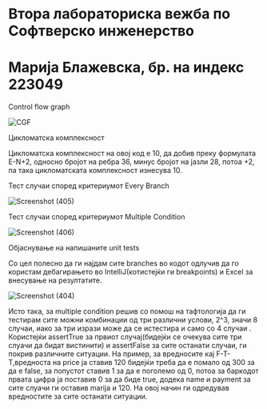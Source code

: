 # Втора лабораториска вежба по Софтверско инженерство
# Марија Блажевска, бр. на индекс 223049
Control flow graph


![CGF](https://github.com/marijablazevskaa/SI_2024_lab2_223049/assets/138380083/e843f983-0813-4528-ada5-9e79aba14543)


Цикломатска комплексност

Цикломатска комплексност на овој код е 10, да добив преку формулата E-N+2, односно бројот на ребра 36, минус бројот на јазли 28, потоа +2, па така цикломатската комплексност изнесува 10.

Тест случаи според критериумот Every Branch

![Screenshot (405)](https://github.com/marijablazevskaa/SI_2024_lab2_223049/assets/138380083/c6462485-e339-458e-a1c5-b0c736e6a8eb)



Тест случаи според критериумот Multiple Condition

![Screenshot (406)](https://github.com/marijablazevskaa/SI_2024_lab2_223049/assets/138380083/a3e2f847-931e-4d0d-bc54-b6621ae5308d)


Објаснување на напишаните unit tests

Со цел полесно да ги најдам сите branches во кодот одлучив да го користам дебагирањето во IntelliJ(котистејќи ги breakpoints) и Excel за внесување на резултатите.

![Screenshot (404)](https://github.com/marijablazevskaa/SI_2024_lab2_223049/assets/138380083/7fd670d7-8f69-46ee-9900-59fd19beb5fc)




Исто така, за multiple condition решив со помош на тафтологија да ги тестирам сите можни комбинации од три различни услови, 2^3, значи 8 случаи, иако за три изрази може да се истестира и само со 4 случаи . Користејќи assertTrue за првиот случај(бидејќи се очекува сите три слуачи да бидат вистинити) и assertFalse за сите останати случаи, ги покрив различните ситуации. На пример, за вредносите кај F-T-T,вредноста на price ја ставив 120 бидејќи треба да е помало од 300 за да е false, за попустот ставив 1 за да е поголемо од 0, потоа за баркодот првата цифра ја поставив 0 за да биде true, додека name и payment за сите слуачи ги оставив marija и 120. На овој начин ги одредував вредностите за сите останати ситуации.



